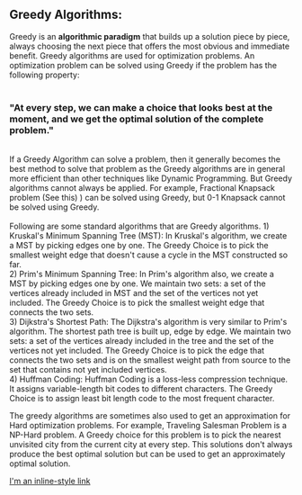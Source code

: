 ## Greedy Algorithms: 

Greedy is an __algorithmic paradigm__ that builds up a solution piece by piece, always choosing the next piece that offers the most obvious and immediate benefit. Greedy algorithms are used for optimization problems. An optimization problem can be solved using Greedy if the problem has the following property: 
<br/><br/> 
###  __"At every step, we can make a choice that looks best at the moment, and we get the optimal solution of the complete problem."__
<br/>
If a Greedy Algorithm can solve a problem, then it generally becomes the best method to solve that problem as the Greedy algorithms are in general more efficient than other techniques like Dynamic Programming. 
But Greedy algorithms cannot always be applied. For example, Fractional Knapsack problem (See 
this) ) can be solved using Greedy,
but 0-1 Knapsack cannot be solved using Greedy.
<br/><br/>
Following are some standard algorithms that are Greedy algorithms.
1) Kruskal's Minimum Spanning Tree (MST): In Kruskal's algorithm, we create a MST by picking edges one by one. The Greedy Choice is to pick the smallest weight edge that doesn't cause a cycle in the MST constructed so far.<br/>
2) Prim's Minimum Spanning Tree: In Prim's algorithm also, we create a MST by picking edges one by one. We maintain two sets: a set of the vertices already included in MST and the set of the vertices not yet included. The Greedy Choice is to pick the smallest weight edge that connects the two sets.<br/>
3) Dijkstra's Shortest Path: The Dijkstra's algorithm is very similar to Prim's algorithm. The shortest path tree is built up, edge by edge. We maintain two sets: a set of the vertices already included in the tree and the set of the vertices not yet included. The Greedy Choice is to pick the edge that connects the two sets and is on the smallest weight path from source to the set that contains not yet included vertices.<br/>
4) Huffman Coding: Huffman Coding is a loss-less compression technique. It assigns variable-length bit codes to different characters. The Greedy Choice is to assign least bit length code to the most frequent character.<br/>

The greedy algorithms are sometimes also used to get an approximation for Hard optimization problems. For example, Traveling Salesman Problem is a NP-Hard problem. A Greedy choice for this problem is to pick the nearest unvisited city from the current city at every step. This solutions don't always produce the best optimal solution but can be used to get an approximately optimal solution.


[I'm an inline-style link](https://www.google.com)
